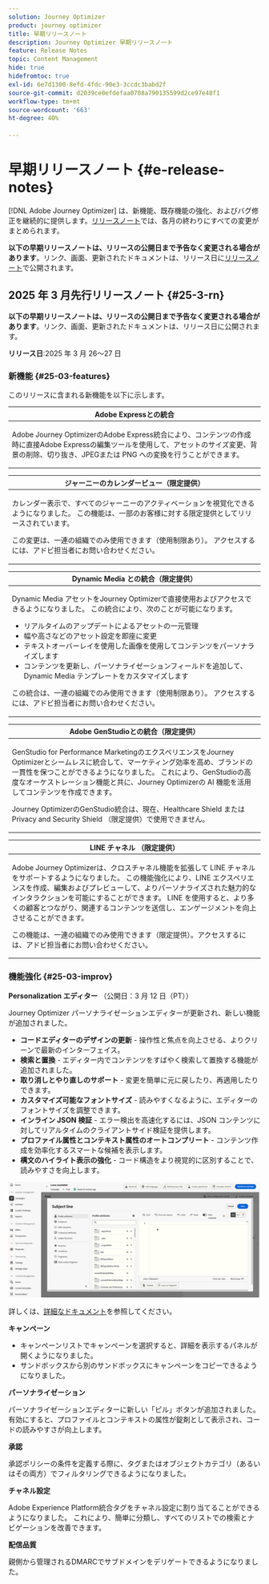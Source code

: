 ```yaml
---
solution: Journey Optimizer
product: journey optimizer
title: 早期リリースノート
description: Journey Optimizer 早期リリースノート
feature: Release Notes
topic: Content Management
hide: true
hidefromtoc: true
exl-id: 6e7d1300-8efd-4fdc-90e3-3ccdc3babd2f
source-git-commit: d2039ce0efdefaa0708a790135599d2ce97e48f1
workflow-type: tm+mt
source-wordcount: '663'
ht-degree: 40%

---
```


# 早期リリースノート {#e-release-notes}

[!DNL Adobe Journey Optimizer] は、新機能、既存機能の強化、およびバグ修正を継続的に提供します。[リリースノート](release-notes.md)では、各月の終わりにすべての変更がまとめられます。

**以下の早期リリースノートは、リリースの公開日まで予告なく変更される場合があります**。リンク、画面、更新されたドキュメントは、リリース日に[リリースノート](release-notes.md)で公開されます。


## 2025 年 3 月先行リリースノート {#25-3-rn}


**以下の早期リリースノートは、リリースの公開日まで予告なく変更される場合があります**。リンク、画面、更新されたドキュメントは、リリース日に公開されます。

**リリース日**:2025 年 3 月 26～27 日


### 新機能 {#25-03-features}

このリリースに含まれる新機能を以下に示します。


<table>
<thead>
<tr>
<th><strong>Adobe Expressとの統合</strong><br/></th>
</tr>
</thead>
<tbody>
<tr>
<td>
<p>Adobe Journey OptimizerのAdobe Express統合により、コンテンツの作成時に直接Adobe Expressの編集ツールを使用して、アセットのサイズ変更、背景の削除、切り抜き、JPEGまたは PNG への変換を行うことができます。<p>
<!--p>For more information, refer to the <a href="../configuration/rule-sets.md">detailed documentation</a>.</p-->
</td>
</tr>
</tbody>
</table>

<table>
<thead>
<tr>
<th><strong>ジャーニーのカレンダービュー（限定提供）</strong><br/></th>
</tr>
</thead>
<tbody>
<tr>
<td>
<p>カレンダー表示で、すべてのジャーニーのアクティベーションを視覚化できるようになりました。 この機能は、一部のお客様に対する限定提供としてリリースされています。<p>
<p>この変更は、一連の組織でのみ使用できます（使用制限あり）。 アクセスするには、アドビ担当者にお問い合わせください。</p>
<!--p>For more information, refer to the <a href="../configuration/rule-sets.md">detailed documentation</a>.</p-->
</td>
</tr>
</tbody>
</table>

<table>
<thead>
<tr>
<th><strong>Dynamic Media との統合（限定提供）</strong><br/></th>
</tr>
</thead>
<tbody>
<tr>
<td>
<p>Dynamic Media アセットをJourney Optimizerで直接使用およびアクセスできるようになりました。 この統合により、次のことが可能になります。
<ul>
<li>リアルタイムのアップデートによるアセットの一元管理</li>
<li>幅や高さなどのアセット設定を即座に変更</li>
<li>テキストオーバーレイを使用した画像を使用してコンテンツをパーソナライズします</li>
<li>コンテンツを更新し、パーソナライゼーションフィールドを追加して、Dynamic Media テンプレートをカスタマイズします</li>
</ul>
<p>
<p>この統合は、一連の組織でのみ使用できます（使用制限あり）。 アクセスするには、アドビ担当者にお問い合わせください。</p>
<!--p>For more information, refer to the <a href="../configuration/rule-sets.md">detailed documentation</a>.</p-->
</td>
</tr>
</tbody>
</table>



<table>
<thead>
<tr>
<th><strong>Adobe GenStudioとの統合（限定提供）</strong><br/></th>
</tr>
</thead>
<tbody>
<tr>
<td>
<p>GenStudio for Performance MarketingのエクスペリエンスをJourney Optimizerとシームレスに統合して、マーケティング効率を高め、ブランドの一貫性を保つことができるようになりました。 これにより、GenStudioの高度なオーケストレーション機能と共に、Journey Optimizerの AI 機能を活用してコンテンツを作成できます。<p>
<p>Journey OptimizerのGenStudio統合は、現在、Healthcare Shield または Privacy and Security Shield （限定提供）で使用できません。</p>
<!--p>For more information, refer to the <a href="../configuration/rule-sets.md">detailed documentation</a>.</p-->
</td>
</tr>
</tbody>
</table>

<table>
<thead>
<tr>
<th><strong>LINE チャネル （限定提供）</strong><br/></th>
</tr>
</thead>
<tbody>
<tr>
<td>
<p>Adobe Journey Optimizerは、クロスチャネル機能を拡張して LINE チャネルをサポートするようになりました。 この機能強化により、LINE エクスペリエンスを作成、編集およびプレビューして、よりパーソナライズされた魅力的なインタラクションを可能にすることができます。 LINE を使用すると、より多くの顧客とつながり、関連するコンテンツを送信し、エンゲージメントを向上させることができます。<p>
<p>この機能は、一連の組織でのみ使用できます（限定提供）。アクセスするには、アドビ担当者にお問い合わせください。</p>
<!--p>For more information, refer to the <a href="../configuration/rule-sets.md">detailed documentation</a>.</p-->
</td>
</tr>
</tbody>
</table>

### 機能強化 {#25-03-improv}

**Personalization エディター** （公開日：3 月 12 日（PT））

Journey Optimizer パーソナライゼーションエディターが更新され、新しい機能が追加されました。

* **コードエディターのデザインの更新** - 操作性と焦点を向上させる、よりクリーンで最新のインターフェイス。
* **検索と置換** - エディター内でコンテンツをすばやく検索して置換する機能が追加されました。
* **取り消しとやり直しのサポート** - 変更を簡単に元に戻したり、再適用したりできます。
* **カスタマイズ可能なフォントサイズ** - 読みやすくなるように、エディターのフォントサイズを調整できます。
* **インライン JSON 検証** - エラー検出を高速化するには、JSON コンテンツに対してリアルタイムのクライアントサイド検証を提供します。
* **プロファイル属性とコンテキスト属性のオートコンプリート** - コンテンツ作成を効率化するスマートな候補を表示します。
* **構文のハイライト表示の強化** - コード構造をより視覚的に区別することで、読みやすさを向上します。

![Personalization エディターの新機能を示すビデオ ](assets/do-not-localize/personalization-editor.gif)

詳しくは、[詳細なドキュメント](../personalization/personalization-build-expressions.md)を参照してください。


**キャンペーン**

* キャンペーンリストでキャンペーンを選択すると、詳細を表示するパネルが開くようになりました。
* サンドボックスから別のサンドボックスにキャンペーンをコピーできるようになりました。

**パーソナライゼーション**

パーソナライゼーションエディターに新しい「ピル」ボタンが追加されました。 有効にすると、プロファイルとコンテキストの属性が錠剤として表示され、コードの読みやすさが向上します。

**承認**

承認ポリシーの条件を定義する際に、タグまたはオブジェクトカテゴリ（あるいはその両方）でフィルタリングできるようになりました。

**チャネル設定**

Adobe Experience Platform統合タグをチャネル設定に割り当てることができるようになりました。 これにより、簡単に分類し、すべてのリストでの検索とナビゲーションを改善できます。

**配信品質**

親側から管理されるDMARCでサブドメインをデリゲートできるようになりました。
